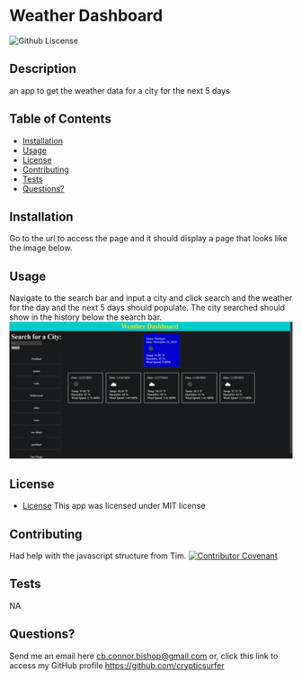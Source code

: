 # Weather Dashboard
  ![Github Liscense](https://img.shields.io/badge/license-MIT-green.svg)
  ## Description
an app to get the weather data for a city for the next 5 days
  ## Table of Contents
  - [Installation](#installation)
  - [Usage](#usage)
  - [License](#license)
  - [Contributing](#contributing)
  - [Tests](#tests)
  - [Questions?](#questions)
  ## Installation
Go to the url to access the page and it should display a page that looks like the image below.
  ## Usage
Navigate to the search bar and input a city and click search and the weather for the day and the next 5 days should populate. The city searched should show in the history below the search bar.
![Alt text](<Weather Dashboard capture.PNG>)
  ## License
  * [License](https://opensource.org/license/mit/)
  This app was licensed under MIT license
  ## Contributing
  Had help with the javascript structure from Tim.
  [![Contributor Covenant](https://img.shields.io/badge/Contributor%20Covenant-2.1-4baaaa.svg)](./assets/code_of_conduct.md)
  ## Tests
NA
  ## Questions?
  Send me an email here cb.connor.bishop@gmail.com or, click this link to access my GitHub profile https://github.com/crypticsurfer
